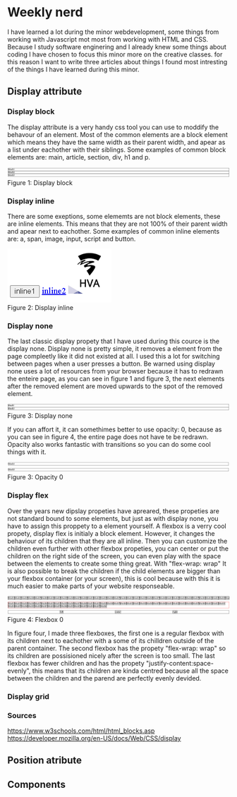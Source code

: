 # Weekly nerd
I have learned a lot during the minor webdevelopment, some things from working with Javascript mot most from working with HTML and CSS. Because I study software enginering and I already knew some things about coding I have chosen to focus this minor more on the creative classes. for this reason I want to write three articles about things I found most intresting of the things I have learned during this minor.

## Display attribute
### Display block 
The display attribute is a very handy css tool you can use to moddify the behavour of an element. Most of the common elements are a block element which means they have the same width as their parent width, and apear as a list under eachother with their siblings. Some examples of common block elements are: main, article, section, div, h1 and p.  

![Display block](img/display-block.png)  
Figure 1: Display block

### Display inline
There are some exeptions, some elememts are not block elements, these are inline elements. This means that they are not 100% of their parent width and apear next to eachother. Some examples of common inline elements are: a, span, image, input, script and button.  

![Display inline](img/display-inline.png)  
Figure 2: Display inline

### Display none
The last classic display propety that I have used during this cource is the display none. Display none is pretty simple, it removes a element from the page compleetly like it did not existed at all. I used this a lot for switching between pages when a user presses a button. Be warned using display none uses a lot of resources from your browser because it has to redrawn the enteire page, as you can see in figure 1 and figure 3, the next elements after the removed element are moved upwards to the spot of the removed element. 

![Display none](img/display-none.png)  
Figure 3: Display none

If you can affort it, it can somethimes better to use opacity: 0, because as you can see in figure 4, the entire page does not have te be redrawn. Opacity also works fantastic with transitions so you can do some cool things with it.

![opacity](img/opacity.png)  
Figure 3: Opacity 0

### Display flex
Over the years new dipslay propeties have apreared, these propeties are not standard bound to some elements, but just as with display none, you have to assign this proppety to a element yourself. A flexbox is a verry cool propety, display flex  is initialy a block element. However, it changes the behaviour of its children that they are all inline. Then you can customize the children even further with other flexbox propeties, you can center or put the children on the right side of the screen, you can even play with the space between the elements to create some thing great. With "flex-wrap: wrap" It is also possible to break the children if the child elements are bigger than your flexbox container (or your screen), this is cool because with this it is much easier to make parts of your website responseable.

![flex](img/flexbox.png)  
Figure 4: Flexbox 0

In figure four, I made three flexboxes, the first one is a regular flexbox with its children next to eachother with a some of its chilldren outside of the parent container. The second flexbox has the propety "flex-wrap: wrap" so its children are possisioned nicely after the screen is too small. The last flexbox has fewer children and has the propety "justify-content:space-evenly", this means that its children are kinda centred because all the space between the children and the parend are perfectly evenly devided.

### Display grid



### Sources
https://www.w3schools.com/html/html_blocks.asp
https://developer.mozilla.org/en-US/docs/Web/CSS/display



## Position atribute

## Components
